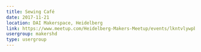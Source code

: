 ```yaml
---
title: Sewing Café
date: 2017-11-21
location: DAI Makerspace, Heidelberg
link: https://www.meetup.com/Heidelberg-Makers-Meetup/events/lkntvlywpbcc/
usergroup: makershd
type: usergroup
---
```

